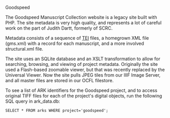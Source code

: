 Goodspeed

The Goodspeed Manuscript Collection website is a legacy site built with PHP. The 
site metadata is very high quality, and represents a lot of careful work on the part
of Judith Dartt, formerly of SCRC.

Metadata consists of a sequence of [TEI](https://tei-c.org/) files, a homegrown XML file
(gms.xml) with a record for each manuscript, and a more involved structural.xml file. 

The site uses an SQLite database and an XSLT transformation to allow for searching, browsing,
and viewing of project metadata. Originally the site used a Flash-based zoomable viewer, 
but that was recently replaced by the Universal Viewer. Now the site pulls JPEG tiles from
our IIIF Image Server, and all master files are stored in our OCFL filestore. 

To see a list of ARK identifiers for the Goodspeed project, and to access original TIFF files 
for each of the project's digital objects, run the following SQL query in ark_data.db:

```console
SELECT * FROM arks WHERE project='goodspeed';
```
